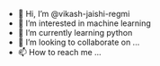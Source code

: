 - 👋 Hi, I’m @vikash-jaishi-regmi
- 👀 I’m interested in machine learning
- 🌱 I’m currently learning python
- 💞️ I’m looking to collaborate on ...
- 📫 How to reach me ...

<!---
vikash-jaishi-regmi/vikash-jaishi-regmi is a ✨ special ✨ repository because its `README.md` (this file) appears on your GitHub profile.
You can click the Preview link to take a look at your changes.
--->
